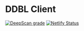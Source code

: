 # DDBL Client

[![DeepScan grade](https://deepscan.io/api/teams/7525/projects/9620/branches/127387/badge/grade.svg)](https://deepscan.io/dashboard#view=project&tid=7525&pid=9620&bid=127387) [![Netlify Status](https://api.netlify.com/api/v1/badges/9156c4df-f86e-4b32-ab4a-9098f55153ad/deploy-status)](https://app.netlify.com/sites/ddbl/deploys)